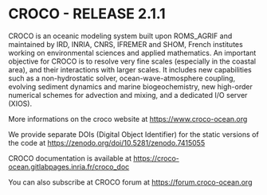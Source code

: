# CROCO - RELEASE 2.1.1

CROCO is an oceanic modeling system built upon ROMS_AGRIF and maintained 
by IRD, INRIA, CNRS, IFREMER and SHOM, French institutes working on 
environmental sciences and applied mathematics. An important objective for 
CROCO is to resolve very fine scales (especially in the coastal area), and 
their interactions with larger scales. It includes new capabilities such as 
a non-hydrostatic solver, ocean-wave-atmosphere coupling, evolving sediment 
dynamics and marine biogeochemistry, new high-order numerical schemes for 
advection and mixing, and a dedicated I/O server (XIOS). 

More informations on the croco website at 
https://www.croco-ocean.org

We provide separate DOIs (Digital Object Identifier) for the static versions 
of the code at https://zenodo.org/doi/10.5281/zenodo.7415055

CROCO documentation is available at 
https://croco-ocean.gitlabpages.inria.fr/croco_doc

You can also subscribe at CROCO forum at 
https://forum.croco-ocean.org